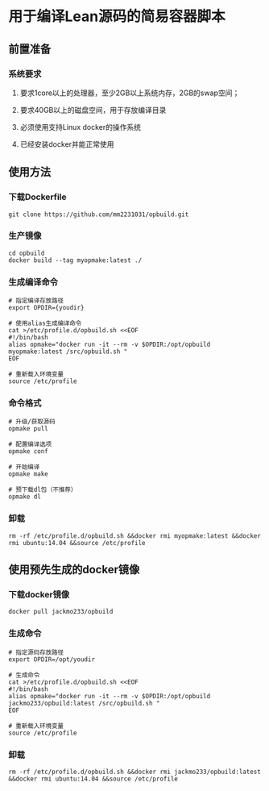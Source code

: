 # 用于编译Lean源码的简易容器脚本

## 前置准备

### 系统要求

1. 要求1core以上的处理器，至少2GB以上系统内存，2GB的swap空间；

2. 要求40GB以上的磁盘空间，用于存放编译目录

3. 必须使用支持Linux docker的操作系统

4. 已经安装docker并能正常使用

## 使用方法

### 下载Dockerfile

    git clone https://github.com/mm2231031/opbuild.git

### 生产镜像

    cd opbuild
    docker build --tag myopmake:latest ./

### 生成编译命令

    # 指定编译存放路径
    export OPDIR={youdir}

    # 使用alias生成编译命令
    cat >/etc/profile.d/opbuild.sh <<EOF
    #!/bin/bash
    alias opmake="docker run -it --rm -v $OPDIR:/opt/opbuild myopmake:latest /src/opbuild.sh "
    EOF

    # 重新载入环境变量
    source /etc/profile
### 命令格式

    # 升级/获取源码
    opmake pull

    # 配置编译选项
    opmake conf

    # 开始编译
    opmake make

    # 预下载dl包（不推荐）
    opmake dl

### 卸载

    rm -rf /etc/profile.d/opbuild.sh &&docker rmi myopmake:latest &&docker rmi ubuntu:14.04 &&source /etc/profile
    
## 使用预先生成的docker镜像

### 下载docker镜像

    docker pull jackmo233/opbuild

### 生成命令

    # 指定源码存放路径
    export OPDIR=/opt/youdir

    # 生成命令
    cat >/etc/profile.d/opbuild.sh <<EOF
    #!/bin/bash
    alias opmake="docker run -it --rm -v $OPDIR:/opt/opbuild jackmo233/opbuild:latest /src/opbuild.sh "
    EOF
    
    # 重新载入环境变量
    source /etc/profile
    
### 卸载
    rm -rf /etc/profile.d/opbuild.sh &&docker rmi jackmo233/opbuild:latest &&docker rmi ubuntu:14.04 &&source /etc/profile
